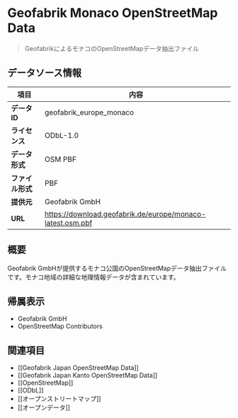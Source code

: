 # Geofabrik Monaco OpenStreetMap Data

> GeofabrikによるモナコのOpenStreetMapデータ抽出ファイル

## データソース情報

| 項目             | 内容                                                       |
| ---------------- | ---------------------------------------------------------- |
| **データID**     | geofabrik_europe_monaco                                    |
| **ライセンス**   | ODbL-1.0                                                   |
| **データ形式**   | OSM PBF                                                    |
| **ファイル形式** | PBF                                                        |
| **提供元**       | Geofabrik GmbH                                             |
| **URL**          | https://download.geofabrik.de/europe/monaco-latest.osm.pbf |

## 概要

Geofabrik GmbHが提供するモナコ公国のOpenStreetMapデータ抽出ファイルです。モナコ地域の詳細な地理情報データが含まれています。

## 帰属表示

- Geofabrik GmbH
- OpenStreetMap Contributors

## 関連項目

- [[Geofabrik Japan OpenStreetMap Data]]
- [[Geofabrik Japan Kanto OpenStreetMap Data]]
- [[OpenStreetMap]]
- [[ODbL]]
- [[オープンストリートマップ]]
- [[オープンデータ]]
